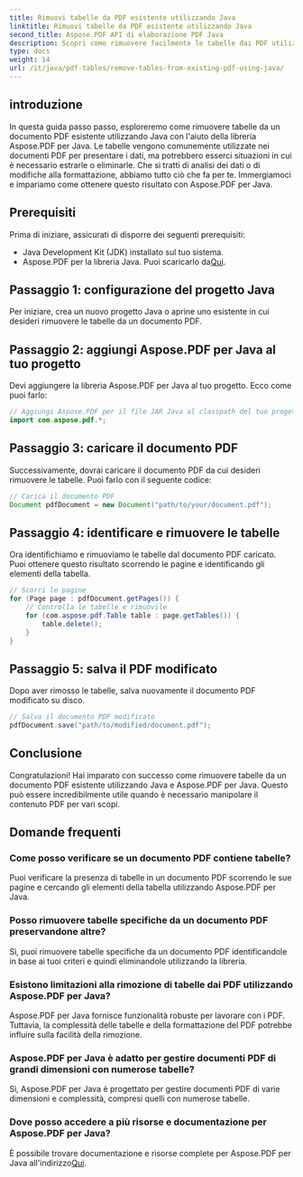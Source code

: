 ```yaml
---
title: Rimuovi tabelle da PDF esistente utilizzando Java
linktitle: Rimuovi tabelle da PDF esistente utilizzando Java
second_title: Aspose.PDF API di elaborazione PDF Java
description: Scopri come rimuovere facilmente le tabelle dai PDF utilizzando Java con Aspose.PDF per Java. Guida passo passo per una rimozione efficiente del tavolo.
type: docs
weight: 14
url: /it/java/pdf-tables/remove-tables-from-existing-pdf-using-java/
---
```


## introduzione

In questa guida passo passo, esploreremo come rimuovere tabelle da un documento PDF esistente utilizzando Java con l'aiuto della libreria Aspose.PDF per Java. Le tabelle vengono comunemente utilizzate nei documenti PDF per presentare i dati, ma potrebbero esserci situazioni in cui è necessario estrarle o eliminarle. Che si tratti di analisi dei dati o di modifiche alla formattazione, abbiamo tutto ciò che fa per te. Immergiamoci e impariamo come ottenere questo risultato con Aspose.PDF per Java.

## Prerequisiti

Prima di iniziare, assicurati di disporre dei seguenti prerequisiti:

- Java Development Kit (JDK) installato sul tuo sistema.
-  Aspose.PDF per la libreria Java. Puoi scaricarlo da[Qui](https://releases.aspose.com/pdf/java/).

## Passaggio 1: configurazione del progetto Java

Per iniziare, crea un nuovo progetto Java o aprine uno esistente in cui desideri rimuovere le tabelle da un documento PDF.

## Passaggio 2: aggiungi Aspose.PDF per Java al tuo progetto

Devi aggiungere la libreria Aspose.PDF per Java al tuo progetto. Ecco come puoi farlo:

```java
// Aggiungi Aspose.PDF per il file JAR Java al classpath del tuo progetto.
import com.aspose.pdf.*;
```

## Passaggio 3: caricare il documento PDF

Successivamente, dovrai caricare il documento PDF da cui desideri rimuovere le tabelle. Puoi farlo con il seguente codice:

```java
// Carica il documento PDF
Document pdfDocument = new Document("path/to/your/document.pdf");
```

## Passaggio 4: identificare e rimuovere le tabelle

Ora identifichiamo e rimuoviamo le tabelle dal documento PDF caricato. Puoi ottenere questo risultato scorrendo le pagine e identificando gli elementi della tabella.

```java
// Scorri le pagine
for (Page page : pdfDocument.getPages()) {
    // Controlla le tabelle e rimuovile
    for (com.aspose.pdf.Table table : page.getTables()) {
        table.delete();
    }
}
```

## Passaggio 5: salva il PDF modificato

Dopo aver rimosso le tabelle, salva nuovamente il documento PDF modificato su disco.

```java
// Salva il documento PDF modificato
pdfDocument.save("path/to/modified/document.pdf");
```

## Conclusione

Congratulazioni! Hai imparato con successo come rimuovere tabelle da un documento PDF esistente utilizzando Java e Aspose.PDF per Java. Questo può essere incredibilmente utile quando è necessario manipolare il contenuto PDF per vari scopi.

## Domande frequenti

### Come posso verificare se un documento PDF contiene tabelle?

Puoi verificare la presenza di tabelle in un documento PDF scorrendo le sue pagine e cercando gli elementi della tabella utilizzando Aspose.PDF per Java.

### Posso rimuovere tabelle specifiche da un documento PDF preservandone altre?

Sì, puoi rimuovere tabelle specifiche da un documento PDF identificandole in base ai tuoi criteri e quindi eliminandole utilizzando la libreria.

### Esistono limitazioni alla rimozione di tabelle dai PDF utilizzando Aspose.PDF per Java?

Aspose.PDF per Java fornisce funzionalità robuste per lavorare con i PDF. Tuttavia, la complessità delle tabelle e della formattazione del PDF potrebbe influire sulla facilità della rimozione.

### Aspose.PDF per Java è adatto per gestire documenti PDF di grandi dimensioni con numerose tabelle?

Sì, Aspose.PDF per Java è progettato per gestire documenti PDF di varie dimensioni e complessità, compresi quelli con numerose tabelle.

### Dove posso accedere a più risorse e documentazione per Aspose.PDF per Java?

 È possibile trovare documentazione e risorse complete per Aspose.PDF per Java all'indirizzo[Qui](https://reference.aspose.com/pdf/java/).